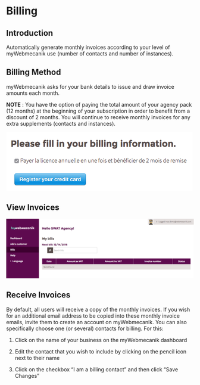 # Billing

## Introduction

Automatically generate monthly invoices according to your level of myWebmecanik use \(number of contacts and number of instances\).

## Billing Method

myWebmecanik asks for your bank details to issue and draw invoice amounts each month.

**NOTE** : You have the option of paying the total amount of your agency pack \(12 months\) at the beginning of your subscription in order to benefit from a discount of 2 months. You will continue to receive monthly invoices for any extra supplements \(contacts and instances\).

![image](./assets/billing-mode.png)

## View Invoices

![image](./assets/bills.png)

## Receive Invoices

By default, all users will receive a copy of the monthly invoices. If you wish for an additional email address to be copied into these monthly invoice emails, invite them to create an account on myWebmecanik. You can also specifically choose one \(or several\) contacts for billing. For this:

1. Click on the name of your business on the myWebmecanik dashboard

2. Edit the contact that you wish to include by clicking on the pencil icon next to their name

3. Click on the checkbox “I am a billing contact” and then click “Save Changes”



